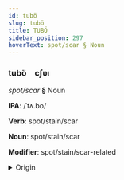 ```yaml
---
id: tubö
slug: tubö
title: TUBÖ
sidebar_position: 297
hoverText: spot/scar § Noun
---
```


### tubö&emsp;<span kind="abugida">cʃʋı</span>

*spot/scar* **§** Noun

**IPA**: /ˈtʌ.bo/

**Verb**: spot/stain/scar

**Noun**: spot/stain/scar

**Modifier**: spot/stain/scar-related

<details>
    <summary>Origin</summary>
    Hausa tabṑ [tə́.bòː]<br/>
    <em>Nilo-Saharan Language Family</em>
</details>